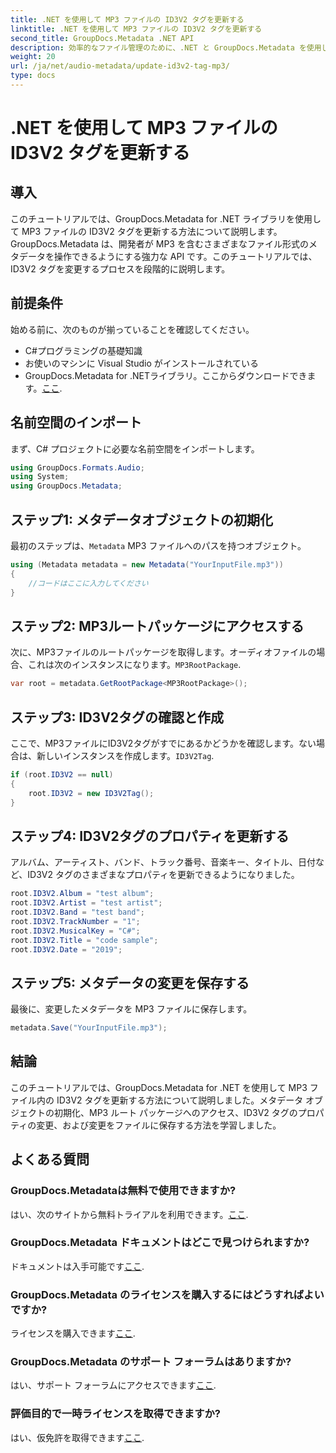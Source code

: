```yaml
---
title: .NET を使用して MP3 ファイルの ID3V2 タグを更新する
linktitle: .NET を使用して MP3 ファイルの ID3V2 タグを更新する
second_title: GroupDocs.Metadata .NET API
description: 効率的なファイル管理のために、.NET と GroupDocs.Metadata を使用して MP3 ファイル内の ID3V2 タグを更新する方法を学びます。
weight: 20
url: /ja/net/audio-metadata/update-id3v2-tag-mp3/
type: docs
---
```

# .NET を使用して MP3 ファイルの ID3V2 タグを更新する

## 導入
このチュートリアルでは、GroupDocs.Metadata for .NET ライブラリを使用して MP3 ファイルの ID3V2 タグを更新する方法について説明します。GroupDocs.Metadata は、開発者が MP3 を含むさまざまなファイル形式のメタデータを操作できるようにする強力な API です。このチュートリアルでは、ID3V2 タグを変更するプロセスを段階的に説明します。
## 前提条件
始める前に、次のものが揃っていることを確認してください。
- C#プログラミングの基礎知識
- お使いのマシンに Visual Studio がインストールされている
-  GroupDocs.Metadata for .NETライブラリ。ここからダウンロードできます。[ここ](https://releases.groupdocs.com/metadata/net/).

## 名前空間のインポート
まず、C# プロジェクトに必要な名前空間をインポートします。
```csharp
using GroupDocs.Formats.Audio;
using System;
using GroupDocs.Metadata;
```
## ステップ1: メタデータオブジェクトの初期化
最初のステップは、`Metadata` MP3 ファイルへのパスを持つオブジェクト。
```csharp
using (Metadata metadata = new Metadata("YourInputFile.mp3"))
{
    //コードはここに入力してください
}
```
## ステップ2: MP3ルートパッケージにアクセスする
次に、MP3ファイルのルートパッケージを取得します。オーディオファイルの場合、これは次のインスタンスになります。`MP3RootPackage`.
```csharp
var root = metadata.GetRootPackage<MP3RootPackage>();
```
## ステップ3: ID3V2タグの確認と作成
ここで、MP3ファイルにID3V2タグがすでにあるかどうかを確認します。ない場合は、新しいインスタンスを作成します。`ID3V2Tag`.
```csharp
if (root.ID3V2 == null)
{
    root.ID3V2 = new ID3V2Tag();
}
```
## ステップ4: ID3V2タグのプロパティを更新する
アルバム、アーティスト、バンド、トラック番号、音楽キー、タイトル、日付など、ID3V2 タグのさまざまなプロパティを更新できるようになりました。
```csharp
root.ID3V2.Album = "test album";
root.ID3V2.Artist = "test artist";
root.ID3V2.Band = "test band";
root.ID3V2.TrackNumber = "1";
root.ID3V2.MusicalKey = "C#";
root.ID3V2.Title = "code sample";
root.ID3V2.Date = "2019";
```
## ステップ5: メタデータの変更を保存する
最後に、変更したメタデータを MP3 ファイルに保存します。
```csharp
metadata.Save("YourInputFile.mp3");
```

## 結論
このチュートリアルでは、GroupDocs.Metadata for .NET を使用して MP3 ファイル内の ID3V2 タグを更新する方法について説明しました。メタデータ オブジェクトの初期化、MP3 ルート パッケージへのアクセス、ID3V2 タグのプロパティの変更、および変更をファイルに保存する方法を学習しました。

## よくある質問
### GroupDocs.Metadataは無料で使用できますか?
はい、次のサイトから無料トライアルを利用できます。[ここ](https://releases.groupdocs.com/).
### GroupDocs.Metadata ドキュメントはどこで見つけられますか?
ドキュメントは入手可能です[ここ](https://tutorials.groupdocs.com/metadata/net/).
### GroupDocs.Metadata のライセンスを購入するにはどうすればよいですか?
ライセンスを購入できます[ここ](https://purchase.groupdocs.com/buy).
### GroupDocs.Metadata のサポート フォーラムはありますか?
はい、サポート フォーラムにアクセスできます[ここ](https://forum.groupdocs.com/c/metadata/14).
### 評価目的で一時ライセンスを取得できますか?
はい、仮免許を取得できます[ここ](https://purchase.groupdocs.com/temporary-license/).